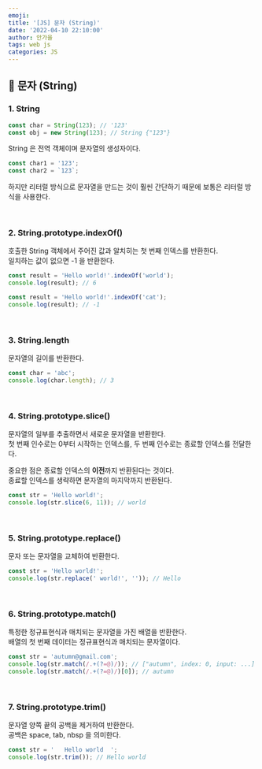 ```yaml
---
emoji:
title: '[JS] 문자 (String)'
date: '2022-04-10 22:10:00'
author: 안가을
tags: web js
categories: JS
---
```


## 💙 문자 (String)

### 1. String

```js
const char = String(123); // '123'
const obj = new String(123); // String {"123"}
```

String 은 전역 객체이며 문자열의 생성자이다. <br />

```js
const char1 = '123';
const char2 = `123`;
```

하지만 리터럴 방식으로 문자열을 만드는 것이 훨씬 간단하기 때문에 보통은 리터럴 방식을 사용한다.

<br />

### 2. String.prototype.indexOf()

호출한 String 객체에서 주어진 값과 알치히는 첫 번째 인덱스를 반환한다.<br />
일치하는 값이 없으면 -1 을 반환한다.

```js
const result = 'Hello world!'.indexOf('world');
console.log(result); // 6

const result = 'Hello world!'.indexOf('cat');
console.log(result); // -1
```

<br />

### 3. String.length

문자열의 길이를 반환한다.

```js
const char = 'abc';
console.log(char.length); // 3
```

<br />

### 4. String.prototype.slice()

문자열의 일부를 추출하면서 새로운 문자열을 반환한다.<br />
첫 번째 인수로는 0부터 시작하는 인덱스를, 두 번째 인수로는 종료할 인덱스를 전달한다.<br />

중요한 점은 종료할 인덱스의 **이전**까지 반환된다는 것이다.<br />
종료할 인덱스를 생략하면 문자열의 마지막까지 반환된다.

```js
const str = 'Hello world!';
console.log(str.slice(6, 11)); // world
```

<br />

### 5. String.prototype.replace()

문자 또는 문자열을 교체하여 반환한다.

```js
const str = 'Hello world!';
console.log(str.replace(' world!', '')); // Hello
```

<br />

### 6. String.prototype.match()

특정한 정규표현식과 매치되는 문자열을 가진 배열을 반환한다.<br />
배열의 첫 번째 데이터는 정규표현식과 매치되는 문자열이다.

```js
const str = 'autumn@gmail.com';
console.log(str.match(/.+(?=@)/)); // ["autumn", index: 0, input: ...]
console.log(str.match(/.+(?=@)/)[0]); // autumn
```

<br />

### 7. String.prototype.trim()

문자열 양쪽 끝의 공백을 제거하여 반환한다.<br />
공백은 space, tab, nbsp 을 의미한다.

```js
const str = '   Hello world  ';
console.log(str.trim()); // Hello world
```

```toc

```
